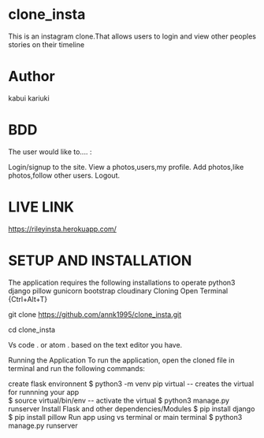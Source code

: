 # clone_insta

This is an instagram clone.That allows users to login and view other peoples stories on their timeline
# Author
kabui kariuki
# BDD
The user would like to.... :

Login/signup to the site.
View a photos,users,my profile.
Add photos,like photos,follow other users.
Logout.

# LIVE LINK
https://rileyinsta.herokuapp.com/

# SETUP AND INSTALLATION
The application requires the following installations to operate
python3
django
pillow
gunicorn
bootstrap
cloudinary
Cloning
Open Terminal {Ctrl+Alt+T}

git clone https://github.com/annk1995/clone_insta.git

cd clone_insta

Vs code . or atom . based on the text editor you have.

Running the Application
To run the application, open the cloned file in terminal and run the following commands:

create flask environnent
 $  python3 -m venv pip virtual -- creates the virtual for runnning your app      
 $ source virtual/bin/env  -- activate  the virtual
 $ python3 manage.py runserver
Install Flask and other dependencies/Modules
  $ pip install django
  $ pip install pillow
Run app using vs terminal or main terminal
  $ python3 manage.py runserver



